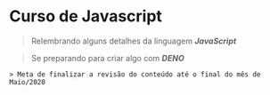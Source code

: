 # Curso de Javascript

> Relembrando alguns detalhes da linguagem **_JavaScript_**

> Se preparando para criar algo com **_DENO_** 


```
> Meta de finalizar a revisão do conteúdo até o final do mês de Maio/2020
```